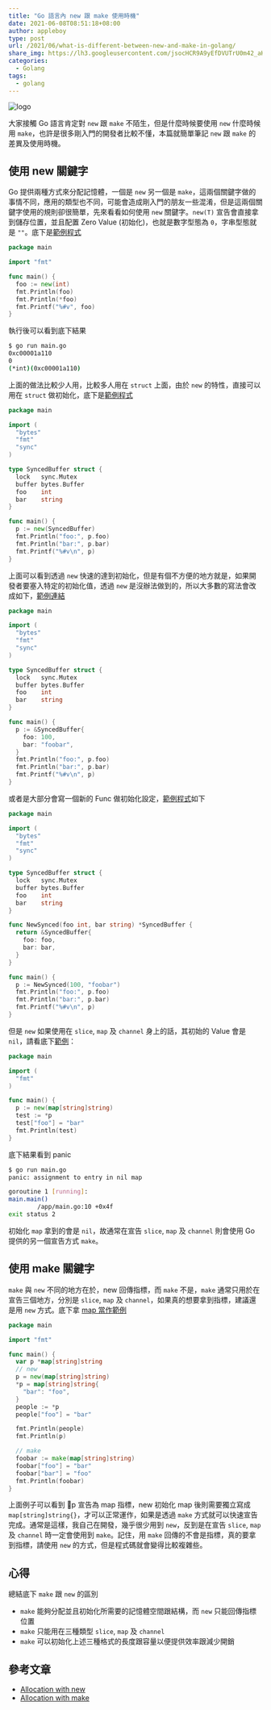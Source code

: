 ```yaml
---
title: "Go 語言內 new 跟 make 使用時機"
date: 2021-06-08T08:51:18+08:00
author: appleboy
type: post
url: /2021/06/what-is-different-between-new-and-make-in-golang/
share_img: https://lh3.googleusercontent.com/jsocHCR9A9yEfDVUTrU0m42_aHhTEVDGW5p5PsQSx7GSlkt3gLjohfXH3S7P7p982332ruU_e-EtW0LwmiuZjvN65VIcyME-zE35C6EM0IV1nqY6KoNw3dwW2djjid3F-T5YgnJothA=w1920-h1080
categories:
  - Golang
tags:
  - golang
---
```


![logo](https://lh3.googleusercontent.com/jsocHCR9A9yEfDVUTrU0m42_aHhTEVDGW5p5PsQSx7GSlkt3gLjohfXH3S7P7p982332ruU_e-EtW0LwmiuZjvN65VIcyME-zE35C6EM0IV1nqY6KoNw3dwW2djjid3F-T5YgnJothA=w1920-h1080)

大家接觸 Go 語言肯定對 `new` 跟 `make` 不陌生，但是什麼時候要使用 `new` 什麼時候用 `make`，也許是很多剛入門的開發者比較不懂，本篇就簡單筆記 `new` 跟 `make` 的差異及使用時機。

<!--more-->

## 使用 new 關鍵字

Go 提供兩種方式來分配記憶體，一個是 `new` 另一個是 `make`，這兩個關鍵字做的事情不同，應用的類型也不同，可能會造成剛入門的朋友一些混淆，但是這兩個關鍵字使用的規則卻很簡單，先來看看如何使用 `new` 關鍵字。`new(T)` 宣告會直接拿到儲存位置，並且配置 Zero Value (初始化)，也就是數字型態為 `0`，字串型態就是 `""`。底下是[範例程式](https://play.golang.org/p/4e933UXThtK)

```go
package main

import "fmt"

func main() {
  foo := new(int)
  fmt.Println(foo)
  fmt.Println(*foo)
  fmt.Printf("%#v", foo)
}
```

執行後可以看到底下結果

```bash
$ go run main.go 
0xc00001a110
0
(*int)(0xc00001a110)
```

上面的做法比較少人用，比較多人用在 `struct` 上面，由於 `new` 的特性，直接可以用在 `struct` 做初始化，底下是[範例程式](https://play.golang.org/p/xM1k5zi6OJ1)

```go
package main

import (
  "bytes"
  "fmt"
  "sync"
)

type SyncedBuffer struct {
  lock   sync.Mutex
  buffer bytes.Buffer
  foo    int
  bar    string
}

func main() {
  p := new(SyncedBuffer)
  fmt.Println("foo:", p.foo)
  fmt.Println("bar:", p.bar)
  fmt.Printf("%#v\n", p)
}
```

上面可以看到透過 `new` 快速的達到初始化，但是有個不方便的地方就是，如果開發者要塞入特定的初始化值，透過 `new` 是沒辦法做到的，所以大多數的寫法會改成如下，[範例連結](https://play.golang.org/p/tLyY-TKsloc)

```go
package main

import (
  "bytes"
  "fmt"
  "sync"
)

type SyncedBuffer struct {
  lock   sync.Mutex
  buffer bytes.Buffer
  foo    int
  bar    string
}

func main() {
  p := &SyncedBuffer{
    foo: 100,
    bar: "foobar",
  }
  fmt.Println("foo:", p.foo)
  fmt.Println("bar:", p.bar)
  fmt.Printf("%#v\n", p)
}
```

或者是大部分會寫一個新的 Func 做初始化設定，[範例程式](https://play.golang.org/p/hgEWKNdiwqC)如下

```go
package main

import (
  "bytes"
  "fmt"
  "sync"
)

type SyncedBuffer struct {
  lock   sync.Mutex
  buffer bytes.Buffer
  foo    int
  bar    string
}

func NewSynced(foo int, bar string) *SyncedBuffer {
  return &SyncedBuffer{
    foo: foo,
    bar: bar,
  }
}

func main() {
  p := NewSynced(100, "foobar")
  fmt.Println("foo:", p.foo)
  fmt.Println("bar:", p.bar)
  fmt.Printf("%#v\n", p)
}
```

但是 `new` 如果使用在 `slice`, `map` 及 `channel` 身上的話，其初始的 Value 會是 `nil`，請看底下[範例](https://play.golang.org/p/EAEIPcKKWjJ)：

```go
package main

import (
  "fmt"
)

func main() {
  p := new(map[string]string)
  test := *p
  test["foo"] = "bar"
  fmt.Println(test)
}
```

底下結果看到 panic

```bash
$ go run main.go 
panic: assignment to entry in nil map

goroutine 1 [running]:
main.main()
        /app/main.go:10 +0x4f
exit status 2
```

初始化 `map` 拿到的會是 `nil`，故通常在宣告 `slice`, `map` 及 `channel` 則會使用 Go 提供的另一個宣告方式 `make`。

## 使用 make 關鍵字

`make` 與 `new` 不同的地方在於，new 回傳指標，而 `make` 不是，`make` 通常只用於在宣告三個地方，分別是 `slice`, `map` 及 `channel`，如果真的想要拿到指標，建議還是用 `new` 方式。底下拿 [map 當作範例](https://play.golang.org/p/_ITcvotyjn1)

```go
package main

import "fmt"

func main() {
  var p *map[string]string
  // new
  p = new(map[string]string)
  *p = map[string]string{
    "bar": "foo",
  }
  people := *p
  people["foo"] = "bar"

  fmt.Println(people)
  fmt.Println(p)

  // make
  foobar := make(map[string]string)
  foobar["foo"] = "bar"
  foobar["bar"] = "foo"
  fmt.Println(foobar)
}
```

上面例子可以看到 p 宣告為 map 指標，new 初始化 map 後則需要獨立寫成 `map[string]string{}`，才可以正常運作，如果是透過 `make` 方式就可以快速宣告完成。通常是這樣，我自己在開發，幾乎很少用到 `new`，反到是在宣告 `slice`, `map` 及 `channel` 時一定會使用到 `make`。記住，用 `make` 回傳的不會是指標，真的要拿到指標，請使用 `new` 的方式，但是程式碼就會變得比較複雜些。

## 心得

總結底下 `make` 跟 `new` 的區別

* `make` 能夠分配並且初始化所需要的記憶體空間跟結構，而 `new` 只能回傳指標位置
* `make` 只能用在三種類型 `slice`, `map` 及 `channel`
* `make` 可以初始化上述三種格式的長度跟容量以便提供效率跟減少開銷

## 參考文章

* [Allocation with new](https://golang.org/doc/effective_go#allocation_new)
* [Allocation with make](https://golang.org/doc/effective_go#allocation_make)
